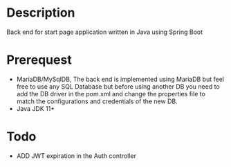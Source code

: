 # Description

Back end for start page application written in Java using Spring Boot

# Prerequest

* MariaDB/MySqlDB, The back end is implemented using MariaDB but feel free to use any SQL Database but before using another DB you need to add the DB driver in the pom.xml and change the properties file to match the configurations and credentials of the new DB.
* Java JDK 11+ 

# Todo

* ADD JWT expiration in the Auth controller
